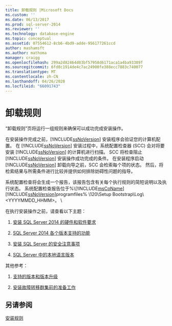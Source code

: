 ```yaml
---
title: 卸载规则 |Microsoft Docs
ms.custom: ''
ms.date: 06/13/2017
ms.prod: sql-server-2014
ms.reviewer: ''
ms.technology: database-engine
ms.topic: conceptual
ms.assetid: 07554612-8cb6-4bd9-adde-956177261ccd
author: mashamsft
ms.author: mathoma
manager: craigg
ms.openlocfilehash: 299a2d82464d83bf57958d6171aca1a4ba93389f
ms.sourcegitcommit: 6fd8c1914de4c7ac24900fe388ecc7883c740077
ms.translationtype: MT
ms.contentlocale: zh-CN
ms.lasthandoff: 04/26/2020
ms.locfileid: "66091743"
---
```

# <a name="uninstallation-rules"></a>卸载规则
  “卸载规则”页将运行一组规则来确保可以成功完成安装操作。  
  
 在安装操作完成之前，[!INCLUDE[ssNoVersion](../../includes/ssnoversion-md.md)] 安装程序会验证您的计算机配置。 在 [!INCLUDE[ssNoVersion](../../includes/ssnoversion-md.md)] 安装过程中，系统配置检查器 (SCC) 会对将要安装 [!INCLUDE[ssNoVersion](../../includes/ssnoversion-md.md)] 的计算机进行扫描。 SCC 将检查阻止 [!INCLUDE[ssNoVersion](../../includes/ssnoversion-md.md)] 安装操作成功完成的条件。 在安装程序启动 [!INCLUDE[ssNoVersion](../../includes/ssnoversion-md.md)] 卸载向导之前，SCC 会检索每个项的状态。 然后，将检索结果与所需条件进行比较并提供如何排除妨碍性问题的指导。  
  
 系统配置检查将会生成一个报告，该报告包含有关每个执行规则的简短说明以及执行状态。 系统配置检查报告位于%\\[!INCLUDE[msCoName](../../includes/msconame-md.md)][!INCLUDE[ssNoVersion](../../includes/ssnoversion-md.md)]programfiles% \120\Setup Bootstrap\Log\\<YYYYMMDD_HHMM>。 \\  
  
 在执行安装操作之前，请查看以下主题：  
  
1.  [安装 SQL Server 2014 的硬件和软件要求](hardware-and-software-requirements-for-installing-sql-server.md)  
  
2.  [SQL Server 2014 各个版本支持的功能](../../../2014/getting-started/features-supported-by-the-editions-of-sql-server-2014.md)  
  
3.  [安装 SQL Server 的安全注意事项](../../../2014/sql-server/install/security-considerations-for-a-sql-server-installation.md)  
  
4.  [SQL Server 中的本地语言版本](../../../2014/sql-server/install/local-language-versions-in-sql-server.md)  
  
 其他参考：  
  
1.  [支持的版本和版本升级](../../database-engine/install-windows/supported-version-and-edition-upgrades.md)  
  
2.  [安装故障转移群集前的准备工作](../failover-clusters/install/before-installing-failover-clustering.md)  
  
## <a name="see-also"></a>另请参阅  
 [安装规则](../../../2014/sql-server/install/install-rules.md)  
  
  
